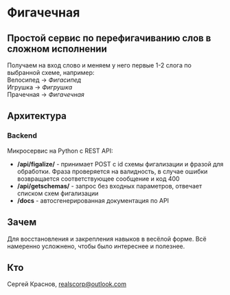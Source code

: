 # Фигачечная
## Простой сервис по перефигачиванию слов в сложном исполнении
Получаем на вход слово и меняем у него первые 1-2 слога по выбранной схеме, например:  
Велосипед -> *Фигасипед*  
Игрушка -> *Фигрушка*  
Прачечная -> *Фигачечная*  
## Архитектура
### Backend
Микросервис на Python с REST API:
- **/api/figalize/** - принимает POST с id схемы фигализации и фразой для обработки. Фраза проверяется на валидность, в случае ошибки возвращается соответствующее сообщение и код 400
- **/api/getschemas/** - запрос без входных параметров, отвечает списком схем фигализации
- **/docs** - автосгенерированная документация по API
## Зачем
Для восстановления и закрепления навыков в весёлой форме. Всё намеренно усложнено, чтобы было интереснее и полезнее.
## Кто
Сергей Краснов, realscorp@outlook.com